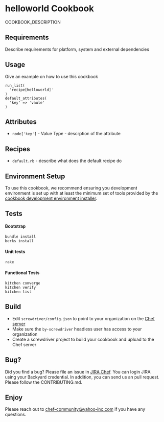 # helloworld Cookbook

COOKBOOK_DESCRIPTION

## Requirements

Describe requirements for platform, system and external dependencies

## Usage

Give an example on how to use this cookbook

    run_list(
      'recipe[helloworld]'
    )
    default_attributes(
      'key' => 'vaule'
    )

## Attributes

  * `node['key']` - Value Type - descrption of the attribute

## Recipes

  * `default.rb` - describe what does the default recipe do

## Environment Setup

To use this cookbook, we recommend ensuring you development environment is set up with at least the minimum set of tools provided by the [cookbook development environment installer](http://devel.corp.yahoo.com/chef/guide/setup-dev-env.html).

## Tests

#### Bootstrap
    bundle install
    berks install

#### Unit tests
    rake

#### Functional Tests
    kitchen converge
    kitchen verify
    kitchen list


## Build

  * Edit `screwdriver/config.json` to point to your organization on the [Chef server](https://chef.ops.yahoo.com/)
  * Make sure the `by-screwdriver` headless user has access to your organization
  * Create a screwdriver project to build your cookbook and upload to the Chef server

## Bug?

Did you find a bug? Please file an issue in [JIRA Chef](https://jira.corp.yahoo.com/servicedesk/customer/chef). You can login JIRA using your Backyard credential. In addition, you can send us an pull request. Please follow the CONTRIBUTING.md.

## Enjoy
Please reach out to <chef-community@yahoo-inc.com> if you have any questions.

